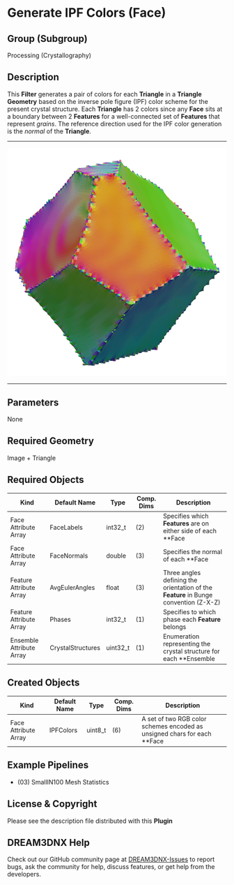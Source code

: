 # Generate IPF Colors (Face)


## Group (Subgroup) ##

Processing (Crystallography)

## Description ##

This **Filter** generates a pair of colors for each **Triangle** in a **Triangle Geometry** based on the inverse pole figure (IPF) color scheme for the present crystal structure. Each **Triangle** has 2 colors since any **Face** sits at a boundary between 2 **Features** for a well-connected set of **Features** that represent _grains_. The reference direction used for the IPF color generation is the *normal* of the **Triangle**.

------------

![Face IPF Coloring](Images/GenerateFaceIPFColoring.png)

------------

## Parameters ##

None

## Required Geometry ##

Image + Triangle

## Required Objects ##

| Kind                      | Default Name | Type     | Comp. Dims | Description                                 |
|---------------------------|--------------|----------|------------|---------------------------------------------|
| Face Attribute Array | FaceLabels | int32_t | (2) | Specifies which **Features** are on either side of each **Face |
| Face Attribute Array | FaceNormals | double | (3) | Specifies the normal of each **Face |
| Feature Attribute Array | AvgEulerAngles | float | (3) | Three angles defining the orientation of the **Feature** in Bunge convention (Z-X-Z) |
| Feature Attribute Array | Phases | int32_t | (1) | Specifies to which phase each **Feature** belongs |
| Ensemble Attribute Array | CrystalStructures | uint32_t | (1) | Enumeration representing the crystal structure for each **Ensemble |

## Created Objects ##

| Kind                      | Default Name | Type     | Comp. Dims | Description                                 |
|---------------------------|--------------|----------|------------|---------------------------------------------|
| Face Attribute Array | IPFColors | uint8_t | (6) | A set of two RGB color schemes encoded as unsigned chars for each **Face |


## Example Pipelines ##

+ (03) SmallIN100 Mesh Statistics

## License & Copyright ##

Please see the description file distributed with this **Plugin**

## DREAM3DNX Help

Check out our GitHub community page at [DREAM3DNX-Issues](https://github.com/BlueQuartzSoftware/DREAM3DNX-Issues) to report bugs, ask the community for help, discuss features, or get help from the developers.


